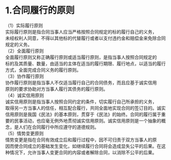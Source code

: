 # 1.合同履行的原则

（1）实际履行原则<br />
      实际履行原则是指合同当事人应当严格按照合同规定的标的履行自己的义务，<br />
      未经权利人同意，不得以其他标的代替履行或者以支付违约金和赔偿金来免除合同<br />
      规定的义务。<br />
      （2）全面履行原则<br />
      全面履行原则又称正确履行原则或适当履行原则，是指当事人按照合同规定的<br />
      标的及其质量、数量，由适当的主体在适当的履行期限、履行地点，以适当的履行<br />
      方式，全面完成合同义务的履行原则。<br />
      （3）协作履行原则<br />
      协作履行原则是指当事人不仅适当履行自己的合同债务，而且应基于诚实信用<br />
      原则的要求协助对方当事人履行其债务的履行原则。<br />
      （4）诚实信用原则<br />
      诚实信用原则是指当事人按照合同约定的条件，切实履行自己所承担的义务，<br />
      取得另一方当事人的信任，相互配合履行，共同全面地实现合同的签订目的。诚实<br />
      信用原则是我国《民法》的基本原则，贯穿于《民法》的始终。合同的履行属于重<br />
      要的民事活动，也应毫无例外地贯彻诚实信用原则。诚实信用原则是一个抽象的概<br />
      念，是人们在合同履行中所应遵守的道德规则。<br />
      （5）情势变更原则<br />
      情势变更是指在合同有效成立后和履行过程中，因不可归责于双方当事人的原<br />
      因而使合同成立的基础发生变化，如继续履行合同将会造成显失公平的后果。在这<br />
      种情况下，允许当事人变更合同的内容或者解除合同，以消除不公平的后果。